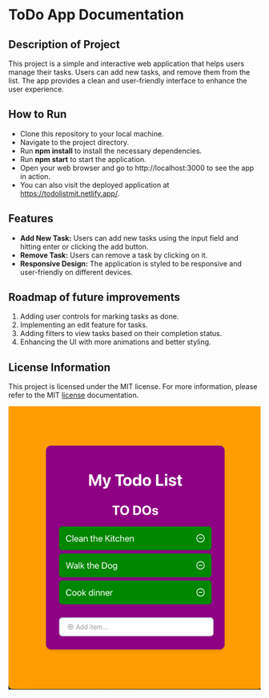 # ToDo App Documentation

## Description of Project

This project is a simple and interactive web application that helps users manage their tasks. Users can add new tasks, and remove them from the list. The app provides a clean and user-friendly interface to enhance the user experience.

## How to Run

- Clone this repository to your local machine.
- Navigate to the project directory.
- Run **npm install** to install the necessary dependencies.
- Run **npm start** to start the application.
- Open your web browser and go to http://localhost:3000 to see the app in action.
- You can also visit the deployed application at https://todolistmit.netlify.app/.

## Features 

- **Add New Task:** Users can add new tasks using the input field and hitting enter or clicking the add button.
- **Remove Task:** Users can remove a task by clicking on it.
- **Responsive Design:** The application is styled to be responsive and user-friendly on different devices.

## Roadmap of future improvements 

1. Adding user controls for marking tasks as done.
2. Implementing an edit feature for tasks.
3. Adding filters to view tasks based on their completion status.
4. Enhancing the UI with more animations and better styling.

## License Information

This project is licensed under the MIT license. For more information, please refer to the MIT [license](./LICENSE) documentation.

![Pacmen](./src/Assets/ToDo.jpg)